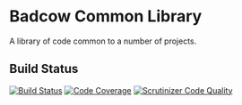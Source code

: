 Badcow Common Library
=====================

A library of code common to a number of projects.

## Build Status
[![Build Status](https://travis-ci.org/Badcow/Common.png)](https://travis-ci.org/Badcow/Common) [![Code Coverage](https://scrutinizer-ci.com/g/Badcow/Common/badges/coverage.png?b=master)](https://scrutinizer-ci.com/g/Badcow/Common/?branch=master) [![Scrutinizer Code Quality](https://scrutinizer-ci.com/g/Badcow/Common/badges/quality-score.png?b=master)](https://scrutinizer-ci.com/g/Badcow/Common/?branch=master)

